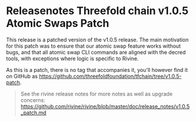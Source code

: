# Releasenotes Threefold chain v1.0.5 Atomic Swaps Patch

This release is a patched version of the v1.0.5 release.
The main motivation for this patch was to ensure that our atomic swap feature
works without bugs, and that all atomic swap CLI commands are aligned with
the decred tools, with exceptions where logic is specific to Rivine.

As this is a patch, there is no tag that accompanies it,
you'll however find it on GitHub as <https://github.com/threefoldfoundation/tfchain/tree/v1.0.5-patch>.

> See the rivine release notes for more notes as well as upgrade concerns:
> <https://github.com/rivine/rivine/blob/master/doc/release_notes/v1.0.5_patch.md>
